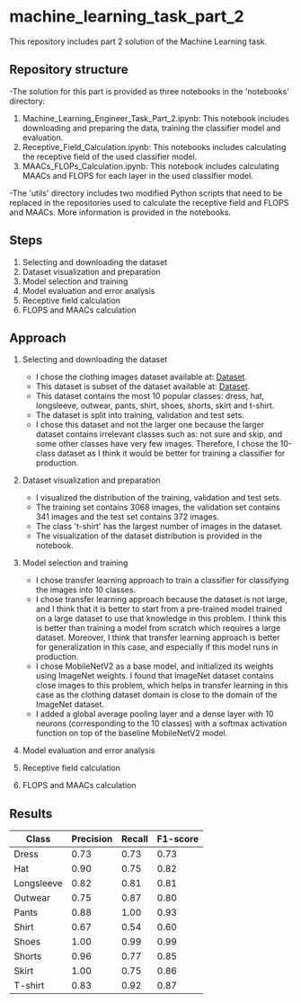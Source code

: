 # machine_learning_task_part_2
This repository includes part 2 solution of the Machine Learning task.

## Repository structure

-The solution for this part is provided as three notebooks in the 'notebooks' directory:

1. Machine_Learning_Engineer_Task_Part_2.ipynb: This notebook includes downloading and preparing the data, training the classifier model and evaluation.
2. Receptive_Field_Calculation.ipynb: This notebooks includes calculating the receptive field of the used classifier model.
3. MAACs_FLOPs_Calculation.ipynb: This notebook includes calculating MAACs and FLOPS for each layer in the used classifier model.

-The 'utils' directory includes two modified Python scripts that need to be replaced in the repositories used to calculate the receptive field and FLOPS and MAACs. More information is provided in the notebooks.

## Steps

1. Selecting and downloading the dataset
2. Dataset visualization and preparation
3. Model selection and training
4. Model evaluation and error analysis
5. Receptive field calculation
6. FLOPS and MAACs calculation

## Approach

1. Selecting and downloading the dataset
    - I chose the clothing images dataset available at: [Dataset](https://github.com/alexeygrigorev/clothing-dataset-small).
    - This dataset is subset of the dataset available at: [Dataset](https://www.kaggle.com/datasets/agrigorev/clothing-dataset-full).
    - This dataset contains the most 10 popular classes: dress, hat, longsleeve, outwear, pants, shirt, shoes, shorts, skirt and t-shirt.
    - The dataset is split into training, validation and test sets.
    - I chose this dataset and not the larger one because the larger dataset contains irrelevant classes such as: not sure and skip, and some other classes have very few images. Therefore, I chose the 10-class dataset as I think it would be better for training a classifier for production.

2. Dataset visualization and preparation
    - I visualized the distribution of the training, validation and test sets.
    - The training set contains 3068 images, the validation set contains 341 images and the test set contains 372 images.
    - The class 't-shirt' has the largest number of images in the dataset.
    - The visualization of the dataset distribution is provided in the notebook.
3. Model selection and training
    - I chose transfer learning approach to train a classifier for classifying the images into 10 classes.
    - I chose transfer learning approach because the dataset is not large, and I think that it is better to start from a pre-trained model trained on a large dataset to use that knowledge in this problem. I think this is better than training a model from scratch which requires a large dataset. Moreover, I think that transfer learning approach is better for generalization in this case, and especially if this model runs in production.
    - I chose MobileNetV2 as a base model, and initialized its weights using ImageNet weights. I found that ImageNet dataset contains close images to this problem, which helps in transfer learning in this case as the clothing dataset domain is close to the domain of the ImageNet dataset.
    - I added a global average pooling layer and a dense layer with 10 neurons (corresponding to the 10 classes) with a softmax activation function on top of the baseline MobileNetV2 model.
4. Model evaluation and error analysis
5. Receptive field calculation
6. FLOPS and MAACs calculation

## Results

Class | Precision | Recall | F1-score
 ------------ | ------------- | ------------ | ------------- 
Dress | 0.73 | 0.73 | 0.73 
Hat | 0.90 | 0.75 | 0.82
Longsleeve | 0.82 | 0.81 | 0.81
Outwear | 0.75 |  0.87 | 0.80 
Pants | 0.88 | 1.00 | 0.93
Shirt | 0.67 | 0.54 | 0.60
Shoes | 1.00 | 0.99 | 0.99 
Shorts | 0.96 | 0.77 | 0.85
Skirt | 1.00 | 0.75 | 0.86
T-shirt | 0.83 | 0.92 | 0.87
